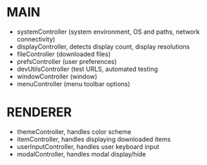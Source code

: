# MAIN
- systemController (system environment, OS and paths, network connectivity)
- displayController, detects display count, display resolutions
- fileController (downloaded files)
- prefsController (user preferences)
- devUtilsController (test URLS, automated testing
- windowController (window)
- menuController (menu toolbar options)

# RENDERER
- themeController, handles color scheme
- itemController, handles displaying downloaded items
- userInputController, handles user keyboard input
- modalController, handles modal display/hide